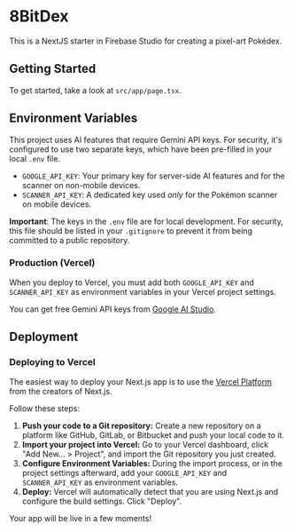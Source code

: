 # 8BitDex

This is a NextJS starter in Firebase Studio for creating a pixel-art Pokédex.

## Getting Started

To get started, take a look at `src/app/page.tsx`.

## Environment Variables

This project uses AI features that require Gemini API keys. For security, it's configured to use two separate keys, which have been pre-filled in your local `.env` file.

- `GOOGLE_API_KEY`: Your primary key for server-side AI features and for the scanner on non-mobile devices.
- `SCANNER_API_KEY`: A dedicated key used *only* for the Pokémon scanner on mobile devices.

**Important**: The keys in the `.env` file are for local development. For security, this file should be listed in your `.gitignore` to prevent it from being committed to a public repository.

### Production (Vercel)
When you deploy to Vercel, you must add both `GOOGLE_API_KEY` and `SCANNER_API_KEY` as environment variables in your Vercel project settings.

You can get free Gemini API keys from [Google AI Studio](https://aistudio.google.com/app/apikey).

## Deployment

### Deploying to Vercel

The easiest way to deploy your Next.js app is to use the [Vercel Platform](https://vercel.com/new?utm_medium=default-template&filter=next.js&utm_source=create-next-app&utm_campaign=create-next-app-readme) from the creators of Next.js.

Follow these steps:

1.  **Push your code to a Git repository:** Create a new repository on a platform like GitHub, GitLab, or Bitbucket and push your local code to it.
2.  **Import your project into Vercel:** Go to your Vercel dashboard, click "Add New... > Project", and import the Git repository you just created.
3.  **Configure Environment Variables:** During the import process, or in the project settings afterward, add your `GOOGLE_API_KEY` and `SCANNER_API_KEY` as environment variables.
4.  **Deploy:** Vercel will automatically detect that you are using Next.js and configure the build settings. Click "Deploy".

Your app will be live in a few moments!
